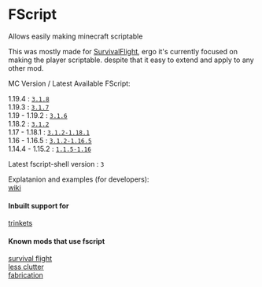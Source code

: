 # FScript

Allows easily making minecraft scriptable

This was mostly made for [SurvivalFlight](https://github.com/sfort/MC-SurvivalFlight),
ergo it's currently focused on making the player scriptable.
despite that it easy to extend and apply to any other mod.

MC Version / Latest Available FScript:

1.19.4          : [`3.1.8`](https://github.com/SFort/FScript/releases/tag/r3.1.8)  
1.19.3          : [`3.1.7`](https://github.com/SFort/FScript/releases/tag/r3.1.7)  
1.19   - 1.19.2 : [`3.1.6`](https://github.com/SFort/FScript/releases/tag/r3.1.6)  
1.18.2          : [`3.1.2`](https://github.com/SFort/FScript/releases/tag/r3.1.2)  
1.17   - 1.18.1 : [`3.1.2-1.18.1`](https://github.com/SFort/FScript/releases/tag/r3.1.2)  
1.16   - 1.16.5 : [`3.1.2-1.16.5`](https://github.com/SFort/FScript/releases/tag/r3.1.2)  
1.14.4 - 1.15.2 : [`1.1.5-1.16`](https://github.com/SFort/FScript/releases/tag/r1.1.5)  


Latest fscript-shell version : `3`

Explatanion and examples (for developers):  
[wiki](https://github.com/SFort/FScript/wiki)

#### Inbuilt support for
[trinkets](https://github.com/emilyploszaj/trinkets)

#### Known mods that use fscript
[survival flight](https://github.com/sfort/mc-survivalflight)  
[less clutter](https://github.com/sfort/mc-lessclutter)  
[fabrication](https://github.com/unascribed/fabrication)
